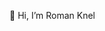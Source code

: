 👋 Hi, I’m Roman Knel
<!-- - 👀 I’m interested in ...
- 🌱 I’m currently learning ...
- 💞️ I’m looking to collaborate on ...
- 📫 How to reach me ... -->

<!---
Funkicide/Funkicide is a ✨ special ✨ repository because its `README.md` (this file) appears on your GitHub profile.
You can click the Preview link to take a look at your changes.
--->
